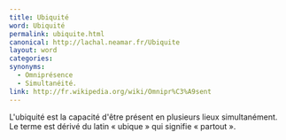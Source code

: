 ```yaml
---
title: Ubiquité
word: Ubiquité
permalink: ubiquite.html
canonical: http://lachal.neamar.fr/Ubiquite
layout: word
categories:
synonyms:
  - Omniprésence
  - Simultanéité.
link: http://fr.wikipedia.org/wiki/Omnipr%C3%A9sent
---
```


L'ubiquité est la capacité d'être présent en plusieurs lieux simultanément. Le terme est dérivé du latin « ubique » qui signifie « partout ».

